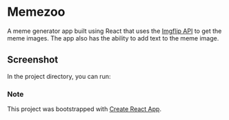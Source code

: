 # Memezoo

A meme generator app built using React that uses the [Imgflip API](https://imgflip.com/api) to get the meme images. The app also has the ability to add text to the meme image.

## Screenshot

In the project directory, you can run:

### Note

This project was bootstrapped with [Create React App](https://github.com/facebook/create-react-app).
